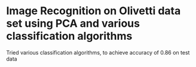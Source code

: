# Image Recognition on Olivetti data set using PCA and various classification algorithms
Tried various classification algorithms, to achieve accuracy of 0.86 on test data
